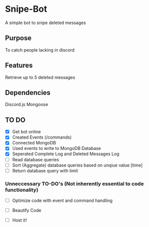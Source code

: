 # Snipe-Bot
A simple bot to snipe deleted messages

## Purpose
To catch people lacking in discord

## Features
Retrieve up to 5 deleted messages

## Dependencies
Discord.js
Mongoose


## TO DO
- [x] Get bot online
- [x] Created Events (/commands)
- [x] Connected MongoDB
- [x] Used events to write to MongoDB Database
- [x] Seperated Complete Log and Deleted Messages Log
- [ ] Read database queries
- [ ] Sort (Aggregate) database queries based on unqiue value [time]
- [ ] Return database query with limit

### Unneccessary TO-DO's (Not inherently essential to code functionality)
- [ ] Optimize code with event and command handling
- [ ] Beautify Code
- [ ] Host it!

